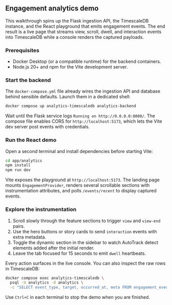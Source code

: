 ## Engagement analytics demo

This walkthrough spins up the Flask ingestion API, the TimescaleDB instance,
and the React playground that emits engagement events. The end result is a live
page that streams view, scroll, dwell, and interaction events into
TimescaleDB while a console renders the captured payloads.

### Prerequisites

- Docker Desktop (or a compatible runtime) for the backend containers.
- Node.js 20+ and npm for the Vite development server.

### Start the backend

The `docker-compose.yml` file already wires the ingestion API and database
behind sensible defaults. Launch them in a dedicated shell:

```bash
docker compose up analytics-timescaledb analytics-backend
```

Wait until the Flask service logs `Running on http://0.0.0.0:8000/`. The compose
file enables CORS for `http://localhost:5173`, which lets the Vite dev server
post events with credentials.

### Run the React demo

Open a second terminal and install dependencies before starting Vite:

```bash
cd app/analytics
npm install
npm run dev
```

Vite exposes the playground at `http://localhost:5173`. The landing page mounts
`EngagementProvider`, renders several scrollable sections with instrumentation
attributes, and polls `/events/recent` to display captured events.

### Explore the instrumentation

1. Scroll slowly through the feature sections to trigger `view` and `view-end`
   pairs.
2. Use the hero buttons or story cards to send `interaction` events with extra
   metadata.
3. Toggle the dynamic section in the sidebar to watch AutoTrack detect elements
   added after the initial render.
4. Leave the tab focused for 15 seconds to emit `dwell` heartbeats.

Every action surfaces in the live console. You can also inspect the raw rows in
TimescaleDB:

```bash
docker compose exec analytics-timescaledb \
  psql -U analytics -d analytics \
  -c "SELECT event_type, target, occurred_at, meta FROM engagement_events ORDER BY received_at DESC LIMIT 5;"
```

Use `Ctrl+C` in each terminal to stop the demo when you are finished.
